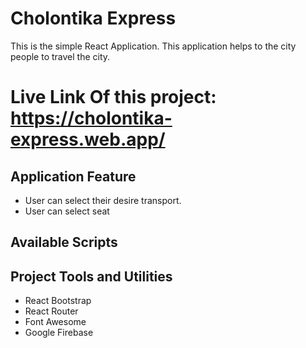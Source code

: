 # Cholontika Express

This is the simple React Application. This application helps to the city people to travel the city.

# Live Link Of this project: https://cholontika-express.web.app/

## Application Feature

- User can select their desire transport.
- User can select seat

## Available Scripts

## Project Tools and Utilities

- React Bootstrap
- React Router
- Font Awesome
- Google Firebase
